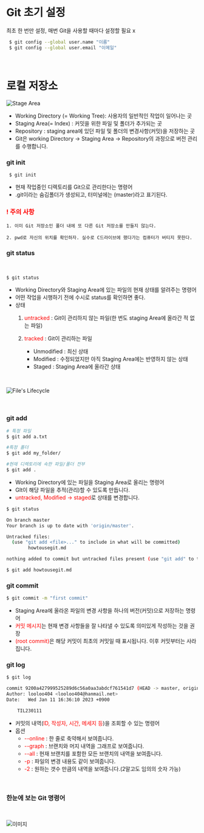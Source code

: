 
# Git 초기 설정

최초 한 번만 설정, 매번 Git을 사용할 때마다 설정할 필요 x

  ```bash
   $ git config --global user.name "이름"
   $ git config --global user.email "이메일"
```
<br/>

# 로컬 저장소
![Stage Area](https://s3.us-west-2.amazonaws.com/secure.notion-static.com/7142d992-3d01-481c-9d4e-e818c6e185d8/Untitled.png?X-Amz-Algorithm=AWS4-HMAC-SHA256&X-Amz-Content-Sha256=UNSIGNED-PAYLOAD&X-Amz-Credential=AKIAT73L2G45EIPT3X45%2F20230111%2Fus-west-2%2Fs3%2Faws4_request&X-Amz-Date=20230111T081250Z&X-Amz-Expires=86400&X-Amz-Signature=8f1963d4a54da5b0bcd86fa784dc422afdc36c1fb7f15228064e1c03a3780ede&X-Amz-SignedHeaders=host&response-content-disposition=filename%3D%22Untitled.png%22&x-id=GetObject)

- Working Directory (= Working Tree): 사용자의 일반적인 작업이 일어나는 곳
- Staging Area(= Index) : 커밋을 위한 파일 및 폴더가 추가되는 곳
- Repository : staging area에 있던 파일 및 폴더의 변경사항(커밋)을 저장하는 곳
- Git은 working Directory -> Staging Area -> Repository의 과정으로 버전 관리를 수행합니다.


### git init 
``` $ git init```

- 현재 작업중인 디렉토리를 Git으로 관리한다는 명령어
- .git이라는 숨김폴더가 생성되고, 터미널에는 (master)라고 표기된다.


<h3><span style="color:red">! 주의 사항 </span></h3>

``` code block multiline
1. 이미 Git 저장소인 폴더 내에 또 다른 Git 저장소를 만들지 않는다.

2. pwd로 자신의 위치를 확인하자. 실수로 C드라이브에 했다가는 컴퓨터가 버티지 못한다.
```

### git status

<br/>

``` bash
$ git status
```
- Working Directory와 Staging Area에 있는 파일의 현재 상태를 알려주는 명령어
- 어떤 작업을 시행하기 전에 수시로 status를 확인하면 좋다.
- 상태
    1. <span style="color:red">untracked </span>: Git이 관리하지 않는 파일(한 번도 staging Area에 올라간 적 없는 파일)
  
    2. <span style="color:red">tracked </span> : Git이 관리하는 파일
        - Unmodified : 최신 상태
        - Modified : 수정되었지만 아직 Staging Area에는 반영하지 않는 상태
        - Staged : Staging Area에 올라간 상태

<br/>
        
  ![File's Lifecycle](https://s3.us-west-2.amazonaws.com/secure.notion-static.com/67719520-a1d8-4cbb-81dd-49dea429a7f4/Untitled.png?X-Amz-Algorithm=AWS4-HMAC-SHA256&X-Amz-Content-Sha256=UNSIGNED-PAYLOAD&X-Amz-Credential=AKIAT73L2G45EIPT3X45%2F20230111%2Fus-west-2%2Fs3%2Faws4_request&X-Amz-Date=20230111T083653Z&X-Amz-Expires=86400&X-Amz-Signature=07bf011dada92b57119986ee7bfc0d21907e0f41fc272aac470dd4691454fb2d&X-Amz-SignedHeaders=host&response-content-disposition=filename%3D%22Untitled.png%22&x-id=GetObject)


<br/>

### git add

``` bash
# 특정 파일
$ git add a.txt

#특정 폴더
$ git add my_folder/

#현재 디렉토리에 속한 파일/폴더 전부
$ git add .
```

- Working Directory에 있는 파일을 Staging Area로 올리는 명령어
- GIt이 해당 파일을 추적(관리)할 수 있도록 만듭니다.
- <span style="color:red">untracked, Modified -> staged</span>로 상태를 변경합니다. 

```bash
$ git status

On branch master
Your branch is up to date with 'origin/master'.

Untracked files:
  (use "git add <file>..." to include in what will be committed)
        howtousegit.md

nothing added to commit but untracked files present (use "git add" to track)
```

``` bash
$ git add howtousegit.md
```

### git commit

``` bash
$ git commit -m "first commit"
```
  - Staging Area에 올라온 파일의 변경 사항을 하나의 버전(커밋)으로 저장하는 명령어
  - <span style="color:red">커밋 메시지</span>는 현재 변경 사항들을 잘 나타낼 수 있도록 의미있게 작성하는 것을 권장
  - <span style="color:red">(root commit)</span>은 해당 커밋이 최초의 커밋일 때 표시됩니다. 이후 커밋부터는 사라집니다.

### git log
``` bash
$ git log

commit 9200a427999525289d6c56a0aa3abdcf761541d7 (HEAD -> master, origin/master)
Author: looloo404 <looloo404@hanmail.net>
Date:   Wed Jan 11 16:36:10 2023 +0900

    TIL230111
```

- 커밋의 내역(<span style="color:red">ID, 작성자, 시간, 메세지 등</span>)을 조회할 수 있는 명령어
- 옵션
    - <span style="color:red">--online</span> : 한 줄로 축약해서 보여줍니다.
    - <span style="color:red">--graph</span> : 브랜치와 머지 내역을 그래프로 보여줍니다.
    - <span style="color:red">--all</span> : 현재 브랜치를 포함한 모든 브랜치의 내역을 보여줍니다.
    - <span style="color:red">-p</span> : 파일의 변경 내용도 같이 보여줍니다.
    - <span style="color:red">-2</span> : 원하는 갯수 만큼의 내역을 보여줍니다.(2말고도 임의의 숫자 가능)

</br>

### 한눈에 보는 Git 명령어

</br>

![이미지](https://s3.us-west-2.amazonaws.com/secure.notion-static.com/c86c667a-616f-45b6-892e-15da6a3c494e/Untitled.png?X-Amz-Algorithm=AWS4-HMAC-SHA256&X-Amz-Content-Sha256=UNSIGNED-PAYLOAD&X-Amz-Credential=AKIAT73L2G45EIPT3X45%2F20230111%2Fus-west-2%2Fs3%2Faws4_request&X-Amz-Date=20230111T085958Z&X-Amz-Expires=86400&X-Amz-Signature=0a69ce81efc3d816e0b7cba46dc9bae26169ede57239f8b0658cb3390ce99c57&X-Amz-SignedHeaders=host&response-content-disposition=filename%3D%22Untitled.png%22&x-id=GetObject)